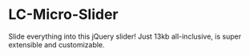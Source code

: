 # LC-Micro-Slider
Slide everything into this jQuery slider! Just 13kb all-inclusive, is super extensible and customizable.
